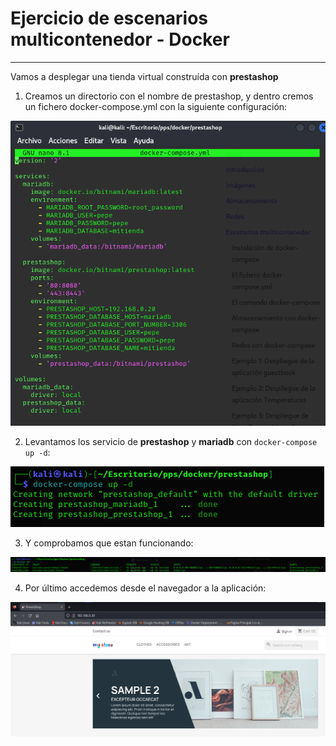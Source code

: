 # Ejercicio de escenarios multicontenedor - Docker

----

Vamos a desplegar una tienda virtual construída con **prestashop**

1. Creamos un directorio con el nombre de prestashop, y dentro cremos un fichero docker-compose.yml con la siguiente configuración:

![](Imagenes/EjercicioCinco/1.png)

2. Levantamos los servicio de **prestashop** y **mariadb** con ```docker-compose up -d```:

![](Imagenes/EjercicioCinco/1.1.png)

3. Y comprobamos que estan funcionando:

![](Imagenes/EjercicioCinco/1.2.png)

4. Por último accedemos desde el navegador a la aplicación:

![](Imagenes/EjercicioCinco/2.png)